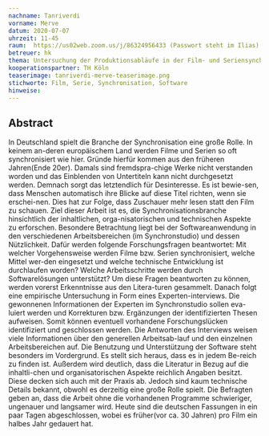 ```yaml
---
nachname: Tanriverdi 
vorname: Merve
datum: 2020-07-07
uhrzeit: 11-45
raum:  https://us02web.zoom.us/j/86324956433 (Passwort steht im Ilias) Präsentation 
betreuer: hk
thema: Untersuchung der Produktionsabläufe in der Film- und Seriensynchronisation mit besonderer Betrachtung der softwarebasierten Produktionsprozesse
kooperationspartner: TH Köln
teaserimage: tanriverdi-merve-teaserimage.png
stichworte: Film, Serie, Synchronisation, Software
hinweise:
---
```


## Abstract

In Deutschland spielt die Branche der Synchronisation eine große Rolle. In keinem an-deren europäischem Land werden Filme und Serien so oft synchronisiert wie hier. Gründe hierfür kommen aus den früheren Jahren(Ende 20er). Damals sind fremdspra-chige Werke nicht verstanden worden und das Einblenden von Untertiteln kann nicht durchgesetzt werden. Demnach sorgt das letztendlich für Desinteresse. Es ist bewie-sen, dass Menschen automatisch ihre Blicke auf diese Titel richten, wenn sie erschei-nen. Dies hat zur Folge, dass Zuschauer mehr lesen statt den Film zu schauen.
Ziel dieser Arbeit ist es, die Synchronisationsbranche hinsichtlich der inhaltlichen, orga-nisatorischen und technischen Aspekte zu erforschen. Besondere Betrachtung liegt bei der Softwareanwendung in den verschiedenen Arbeitsbereichen (im Synchronstudio) und dessen Nützlichkeit. Dafür werden folgende Forschungsfragen beantwortet: Mit welcher Vorgehensweise werden Filme bzw. Serien synchronisiert, welche Mittel wer-den eingesetzt und welche technische Entwicklung ist durchlaufen worden? Welche Arbeitsschritte werden durch Softwarelösungen unterstützt?
Um diese Fragen beantworten zu können, werden vorerst Erkenntnisse aus den Litera-turen gesammelt. Danach folgt eine empirische Untersuchung in Form eines Experten-interviews. Die gewonnenen Informationen der Experten im Synchronstudio sollen eva-luiert werden und Korrekturen bzw. Ergänzungen der identifizierten Thesen aufweisen. Somit können eventuell vorhandene Forschungslücken identifiziert und geschlossen werden.
Die Antworten des Interviews weisen viele Informationen über den generellen Arbeitsab-lauf und den einzelnen Arbeitsbereichen auf. Die Benutzung und Unterstützung der Software steht besonders im Vordergrund. Es stellt sich heraus, dass es in jedem Be-reich zu finden ist. Außerdem wird deutlich, dass die Literatur in Bezug auf die inhaltli-chen und organisatorischen Aspekte reichlich Angaben besitzt. Diese decken sich auch mit der Praxis ab. Jedoch sind kaum technische Details bekannt, obwohl es derzeitig eine große Rolle spielt. Die Befragten geben an, dass die Arbeit ohne die vorhandenen Programme schwieriger, ungenauer und langsamer wird. Heute sind die deutschen Fassungen in ein paar Tagen abgeschlossen, wobei es früher(vor ca. 30 Jahren) pro Film ein halbes Jahr gedauert hat.


